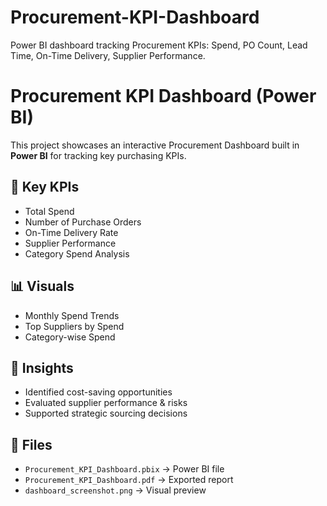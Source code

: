 # Procurement-KPI-Dashboard
Power BI dashboard tracking Procurement KPIs: Spend, PO Count, Lead Time, On-Time Delivery, Supplier Performance.

# Procurement KPI Dashboard (Power BI)

This project showcases an interactive Procurement Dashboard built in **Power BI** for tracking key purchasing KPIs.

## 🔑 Key KPIs
- Total Spend
- Number of Purchase Orders
- On-Time Delivery Rate
- Supplier Performance
- Category Spend Analysis

## 📊 Visuals
- Monthly Spend Trends
- Top Suppliers by Spend
- Category-wise Spend

## 🎯 Insights
- Identified cost-saving opportunities
- Evaluated supplier performance & risks
- Supported strategic sourcing decisions

## 📂 Files
- `Procurement_KPI_Dashboard.pbix` → Power BI file
- `Procurement_KPI_Dashboard.pdf` → Exported report
- `dashboard_screenshot.png` → Visual preview
